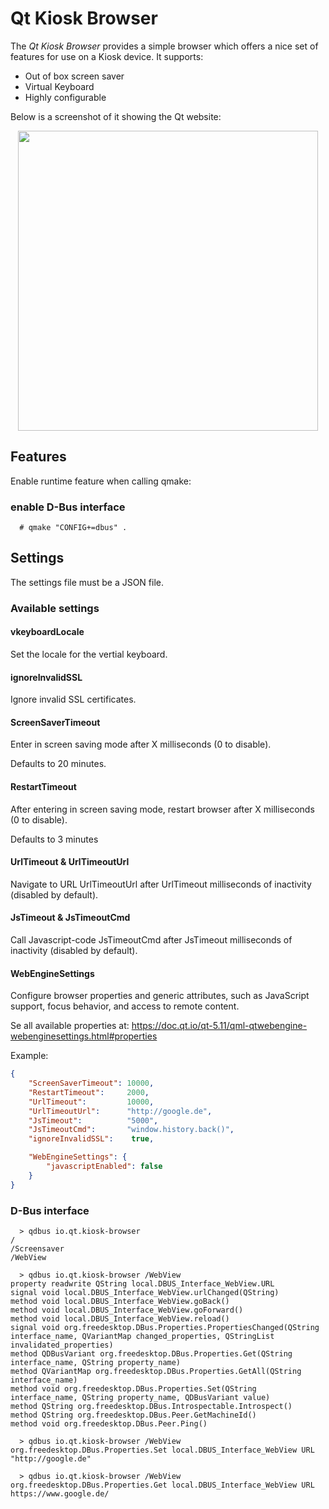 # Qt Kiosk Browser

The _Qt Kiosk Browser_ provides a simple browser which offers a nice set of features for use on a Kiosk device. It supports:

* Out of box screen saver
* Virtual Keyboard
* Highly configurable

Below is a screenshot of it showing the Qt website:

<p align="center">
    <img align="center" src="screenshot.png" height="480px"/>
</p>

## Features
Enable runtime feature when calling qmake:

### enable D-Bus interface
```
  # qmake "CONFIG+=dbus" .
```

## Settings

The settings file must be a JSON file.

### Available settings

#### vkeyboardLocale

Set the locale for the vertial keyboard.

#### ignoreInvalidSSL

Ignore invalid SSL certificates.

#### ScreenSaverTimeout

Enter in screen saving mode after X milliseconds (0 to disable).

Defaults to 20 minutes.

#### RestartTimeout

After entering in screen saving mode, restart browser after X milliseconds (0 to disable).

Defaults to 3 minutes

#### UrlTimeout & UrlTimeoutUrl

Navigate to URL UrlTimeoutUrl after UrlTimeout milliseconds of inactivity (disabled by default).

#### JsTimeout & JsTimeoutCmd

Call Javascript-code JsTimeoutCmd after JsTimeout milliseconds of inactivity (disabled by default).

#### WebEngineSettings

Configure browser properties and generic attributes, such as JavaScript support, focus behavior, and access to remote content.

Se all available properties at: https://doc.qt.io/qt-5.11/qml-qtwebengine-webenginesettings.html#properties

Example:

```json
{
    "ScreenSaverTimeout": 10000,
    "RestartTimeout":     2000,
    "UrlTimeout":         10000,
    "UrlTimeoutUrl":      "http://google.de",
    "JsTimeout":          "5000",
    "JsTimeoutCmd":       "window.history.back()",
    "ignoreInvalidSSL":    true,

    "WebEngineSettings": {
        "javascriptEnabled": false
    }
}
```

### D-Bus interface
```
  > qdbus io.qt.kiosk-browser
/
/Screensaver
/WebView

  > qdbus io.qt.kiosk-browser /WebView
property readwrite QString local.DBUS_Interface_WebView.URL
signal void local.DBUS_Interface_WebView.urlChanged(QString)
method void local.DBUS_Interface_WebView.goBack()
method void local.DBUS_Interface_WebView.goForward()
method void local.DBUS_Interface_WebView.reload()
signal void org.freedesktop.DBus.Properties.PropertiesChanged(QString interface_name, QVariantMap changed_properties, QStringList invalidated_properties)
method QDBusVariant org.freedesktop.DBus.Properties.Get(QString interface_name, QString property_name)
method QVariantMap org.freedesktop.DBus.Properties.GetAll(QString interface_name)
method void org.freedesktop.DBus.Properties.Set(QString interface_name, QString property_name, QDBusVariant value)
method QString org.freedesktop.DBus.Introspectable.Introspect()
method QString org.freedesktop.DBus.Peer.GetMachineId()
method void org.freedesktop.DBus.Peer.Ping()

  > qdbus io.qt.kiosk-browser /WebView org.freedesktop.DBus.Properties.Set local.DBUS_Interface_WebView URL "http://google.de"
  
  > qdbus io.qt.kiosk-browser /WebView org.freedesktop.DBus.Properties.Get local.DBUS_Interface_WebView URL
https://www.google.de/
```
